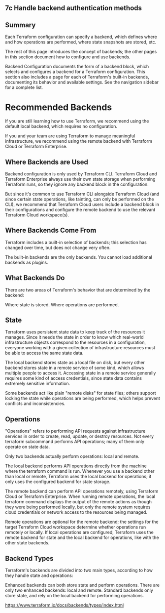 ## 7c Handle backend authentication methods

## Summary
Each Terraform configuration can specify a backend, which defines where and how operations are performed, where state snapshots are stored, etc.

The rest of this page introduces the concept of backends; the other pages in this section document how to configure and use backends.

Backend Configuration documents the form of a backend block, which selects and configures a backend for a Terraform configuration.
This section also includes a page for each of Terraform's built-in backends, documenting its behavior and available settings. See the navigation sidebar for a complete list.

# Recommended Backends
If you are still learning how to use Terraform, we recommend using the default local backend, which requires no configuration.

If you and your team are using Terraform to manage meaningful infrastructure, we recommend using the remote backend with Terraform Cloud or Terraform Enterprise.

## Where Backends are Used
Backend configuration is only used by Terraform CLI. Terraform Cloud and Terraform Enterprise always use their own state storage when performing Terraform runs, so they ignore any backend block in the configuration.

But since it's common to use Terraform CLI alongside Terraform Cloud (and since certain state operations, like tainting, can only be performed on the CLI), we recommend that Terraform Cloud users include a backend block in their configurations and configure the remote backend to use the relevant Terraform Cloud workspace(s).

## Where Backends Come From
Terraform includes a built-in selection of backends; this selection has changed over time, but does not change very often.

The built-in backends are the only backends. You cannot load additional backends as plugins.

## What Backends Do
There are two areas of Terraform's behavior that are determined by the backend:

Where state is stored.
Where operations are performed.

## State
Terraform uses persistent state data to keep track of the resources it manages. Since it needs the state in order to know which real-world infrastructure objects correspond to the resources in a configuration, everyone working with a given collection of infrastructure resources must be able to access the same state data.

The local backend stores state as a local file on disk, but every other backend stores state in a remote service of some kind, which allows multiple people to access it. Accessing state in a remote service generally requires some kind of access credentials, since state data contains extremely sensitive information.

Some backends act like plain "remote disks" for state files; others support locking the state while operations are being performed, which helps prevent conflicts and inconsistencies.

## Operations
"Operations" refers to performing API requests against infrastructure services in order to create, read, update, or destroy resources. Not every terraform subcommand performs API operations; many of them only operate on state data.

Only two backends actually perform operations: local and remote.

The local backend performs API operations directly from the machine where the terraform command is run. Whenever you use a backend other than local or remote, Terraform uses the local backend for operations; it only uses the configured backend for state storage.

The remote backend can perform API operations remotely, using Terraform Cloud or Terraform Enterprise. When running remote operations, the local terraform command displays the output of the remote actions as though they were being performed locally, but only the remote system requires cloud credentials or network access to the resources being managed.

Remote operations are optional for the remote backend; the settings for the target Terraform Cloud workspace determine whether operations run remotely or locally. If local operations are configured, Terraform uses the remote backend for state and the local backend for operations, like with the other state backends.

## Backend Types
Terraform's backends are divided into two main types, according to how they handle state and operations:

Enhanced backends can both store state and perform operations. There are only two enhanced backends: local and remote.
Standard backends only store state, and rely on the local backend for performing operations.

https://www.terraform.io/docs/backends/types/index.html